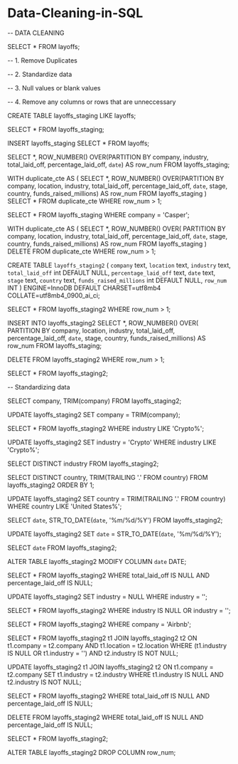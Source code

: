 # Data-Cleaning-in-SQL

-- DATA CLEANING

SELECT *
FROM layoffs;

-- 1. Remove Duplicates

-- 2. Standardize data

-- 3. Null values or blank values

-- 4. Remove any columns or rows that are unneccessary

CREATE TABLE layoffs_staging
LIKE layoffs;

SELECT *
FROM layoffs_staging;

INSERT layoffs_staging
SELECT *
FROM layoffs;

SELECT *,
ROW_NUMBER() OVER(PARTITION BY company, industry, total_laid_off, percentage_laid_off, `date`) AS row_num
FROM layoffs_staging;



WITH duplicate_cte AS
(
SELECT *,
ROW_NUMBER() OVER(PARTITION BY company, location, industry, total_laid_off, percentage_laid_off, `date`, stage, country, funds_raised_millions) AS row_num
FROM layoffs_staging
)
SELECT *
FROM duplicate_cte
WHERE row_num > 1;

SELECT *
FROM layoffs_staging
WHERE company = 'Casper';


WITH duplicate_cte AS
(
SELECT *,
ROW_NUMBER() OVER(
PARTITION BY company, location, industry, total_laid_off, percentage_laid_off, `date`, stage, country, funds_raised_millions) AS row_num
FROM layoffs_staging
)
DELETE 
FROM duplicate_cte
WHERE row_num > 1;


CREATE TABLE `layoffs_staging2` (
  `company` text,
  `location` text,
  `industry` text,
  `total_laid_off` int DEFAULT NULL,
  `percentage_laid_off` text,
  `date` text,
  `stage` text,
  `country` text,
  `funds_raised_millions` int DEFAULT NULL, 
  `row_num` INT
) ENGINE=InnoDB DEFAULT CHARSET=utf8mb4 COLLATE=utf8mb4_0900_ai_ci;

SELECT *
FROM layoffs_staging2
WHERE row_num > 1;

INSERT INTO layoffs_staging2
SELECT *,
ROW_NUMBER() OVER(
PARTITION BY company, location, industry, total_laid_off, percentage_laid_off, `date`, stage, country, funds_raised_millions) AS row_num
FROM layoffs_staging;


DELETE
FROM layoffs_staging2
WHERE row_num > 1;

SELECT *
FROM layoffs_staging2;


-- Standardizing data

SELECT company, TRIM(company)
FROM layoffs_staging2;

UPDATE layoffs_staging2
SET company = TRIM(company);


SELECT *
FROM layoffs_staging2
WHERE industry LIKE 'Crypto%';

UPDATE layoffs_staging2
SET industry = 'Crypto'
WHERE industry LIKE 'Crypto%';

SELECT DISTINCT industry
FROM layoffs_staging2;

SELECT DISTINCT country, TRIM(TRAILING '.' FROM country)
FROM layoffs_staging2
ORDER BY 1;

UPDATE layoffs_staging2
SET country = TRIM(TRAILING '.' FROM country)
WHERE country LIKE 'United States%';


SELECT `date`,
STR_TO_DATE(`date`, '%m/%d/%Y')
FROM layoffs_staging2;


UPDATE layoffs_staging2
SET `date` = STR_TO_DATE(`date`, '%m/%d/%Y');

SELECT `date`
FROM layoffs_staging2;

ALTER TABLE layoffs_staging2
MODIFY COLUMN `date` DATE;

SELECT *
FROM layoffs_staging2
WHERE total_laid_off IS NULL
AND percentage_laid_off IS NULL;

UPDATE layoffs_staging2
SET industry = NULL
WHERE industry = '';


SELECT *
FROM layoffs_staging2
WHERE industry IS NULL
OR industry = '';


SELECT *
FROM layoffs_staging2
WHERE company = 'Airbnb';


SELECT *
FROM layoffs_staging2 t1
JOIN layoffs_staging2 t2
	ON t1.company = t2.company
    AND t1.location = t2.location
WHERE (t1.industry IS NULL OR t1.industry = '')
AND t2.industry IS NOT NULL;

UPDATE layoffs_staging2 t1
JOIN layoffs_staging2 t2
	ON t1.company = t2.company
SET t1.industry = t2.industry
WHERE t1.industry IS NULL
AND t2.industry IS NOT NULL;


SELECT *
FROM layoffs_staging2
WHERE total_laid_off IS NULL
AND percentage_laid_off IS NULL;


DELETE 
FROM layoffs_staging2
WHERE total_laid_off IS NULL
AND percentage_laid_off IS NULL;


SELECT *
FROM layoffs_staging2;

ALTER TABLE layoffs_staging2
DROP COLUMN row_num;




